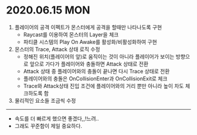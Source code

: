 # 2020.06.15 MON

1. 플레이어의 공격 이펙트가 몬스터에게 공격을 할때만 나타나도록 구현
	- Raycast를 이용하여 몬스터의 Layer을 체크
	- 파티클 시스템의 Play On Awake를 활성화/비활성화하여 구현 
2. 몬스터의 Trace, Attack 상태 로직 수정
	- 정해진 위치(플레이어의 앞)로 움직이는 것이 아니라 플레이어가 보이는
	  방향으로 앞으로 가다가 플레이어와 충돌하면 Attack 상태로 전환
	- Attack 상태 중 플레이어와의 충돌이 끝나면 다시 Trace 상태로 전환
	- 플레이어와의 충돌은 OnCollisionEnter과 OnCollisionExit로 체크
	- Trace와 Attack상태 진입 조건에 플레이어와의 거리 뿐만 아니라 높이 차도 체크하도록 함
3. 물리적인 요소들 조금씩 수정

***
- 속도를 더 빠르게 했으면 좋겠다,,!느려..
- 그래도 꾸준함이 제일 중요하다.